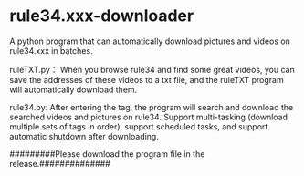 # rule34.xxx-downloader
A python program that can automatically download pictures and videos on rule34.xxx in batches.


ruleTXT.py：
When you browse rule34 and find some great videos, you can save the addresses of these videos to a txt file, and the ruleTXT program will automatically download them.

rule34.py:
After entering the tag, the program will search and download the searched videos and pictures on rule34. Support multi-tasking (download multiple sets of tags in order), support scheduled tasks, and support automatic shutdown after downloading.


#########Please download the program file in the release.##############
